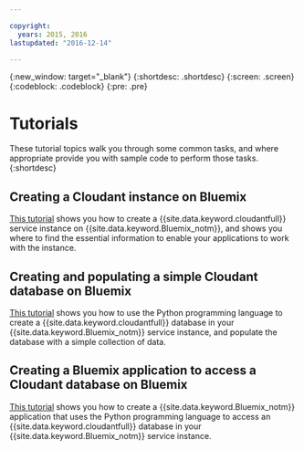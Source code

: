 ```yaml
---

copyright:
  years: 2015, 2016
lastupdated: "2016-12-14"

---
```


{:new_window: target="_blank"}
{:shortdesc: .shortdesc}
{:screen: .screen}
{:codeblock: .codeblock}
{:pre: .pre}

# Tutorials

These tutorial topics walk you through some common tasks,
and where appropriate provide you with sample code to perform those tasks.
{:shortdesc}

## Creating a Cloudant instance on Bluemix

[This tutorial](create_service.html) shows you how to create a {{site.data.keyword.cloudantfull}}
service instance on {{site.data.keyword.Bluemix_notm}},
and shows you where to find the essential information to enable your applications
to work with the instance.

## Creating and populating a simple Cloudant database on Bluemix

[This tutorial](create_database.html) shows you how to use the Python programming language to
create a {{site.data.keyword.cloudantfull}} database in your {{site.data.keyword.Bluemix_notm}} service instance,
and populate the database with a simple collection of data.

## Creating a Bluemix application to access a Cloudant database on Bluemix

[This tutorial](create_bmxapp.html) shows you how to create a
{{site.data.keyword.Bluemix_notm}} application that uses the
Python programming language to access an {{site.data.keyword.cloudantfull}} database in your
{{site.data.keyword.Bluemix_notm}} service instance.

